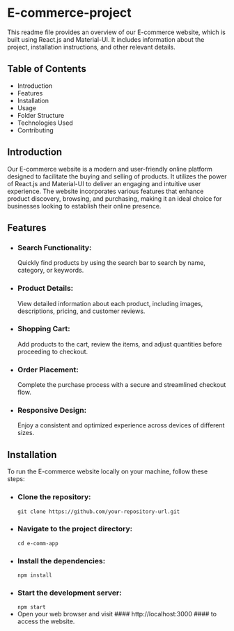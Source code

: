 # E-commerce-project
This readme file provides an overview of our E-commerce website, which is built using React.js and Material-UI. It includes information about the project, installation instructions, and other relevant details.

## Table of Contents
* Introduction
* Features
* Installation
* Usage
* Folder Structure
* Technologies Used
* Contributing

## Introduction 
Our E-commerce website is a modern and user-friendly online platform designed to facilitate the buying and selling of products. It utilizes the power of React.js and Material-UI to deliver an engaging and intuitive user experience. The website incorporates various features that enhance product discovery, browsing, and purchasing, making it an ideal choice for businesses looking to establish their online presence.

## Features
* ### Search Functionality:
  Quickly find products by using the search bar to search by name, category, or keywords.
* ### Product Details:
  View detailed information about each product, including images, descriptions, pricing, and customer reviews.
* ### Shopping Cart:
  Add products to the cart, review the items, and adjust quantities before proceeding to checkout.
* ### Order Placement:
   Complete the purchase process with a secure and streamlined checkout flow.
* ### Responsive Design:
  Enjoy a consistent and optimized experience across devices of different sizes.

## Installation
To run the E-commerce website locally on your machine, follow these steps:
* ### Clone the repository:
   `git clone https://github.com/your-repository-url.git`
* ### Navigate to the project directory:
   `cd e-comm-app`
* ### Install the dependencies:
  `npm install`
* ### Start the development server:
  `npm start`
* Open your web browser and visit #### http://localhost:3000 #### to access the website.    

  








  

        
